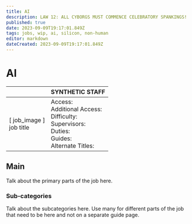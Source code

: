 ```yaml
---
title: AI
description: LAW 12: ALL CYBORGS MUST COMMENCE CELEBRATORY SPANKINGS!
published: true
date: 2023-09-09T19:17:01.849Z
tags: jobs, wip, ai, silicon, non-human
editor: markdown
dateCreated: 2023-09-09T19:17:01.849Z
---
```


# AI

|                             | SYNTHETIC STAFF                                                                                   |
|-----------------------------|----------------------------------------------------------------------------------------------|
| \[ job_image ]<br>job title | Access:<br>Additional Access:<br>Difficulty:<br>Supervisors:<br>Duties:<br>Guides:<br>Alternate Titles: |

## Main 
Talk about the primary parts of the job here.


### Sub-categories
Talk about the subcategories here. Use many for different parts of the job that need to be here and not on a separate guide page.